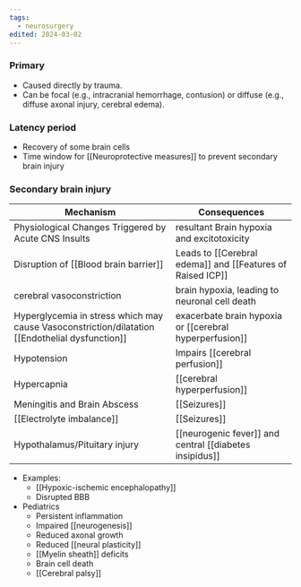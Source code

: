 ```yaml
---
tags:
  - neurosurgery
edited: 2024-03-02
---
```

### Primary 
- Caused directly by trauma. 
- Can be focal (e.g., intracranial hemorrhage, contusion) or diffuse (e.g., diffuse axonal injury, cerebral edema).

### Latency period
- Recovery of some brain cells
- Time window for [[Neuroprotective measures]] to prevent secondary brain injury

### Secondary brain injury

| Mechanism                                                                                          | Consequences                                                                                                                                                                                     |
| -------------------------------------------------------------------------------------------------- | ------------------------------------------------------------------------------------------------------------------------------------------------------------------------------------------------ |
| Physiological Changes Triggered by Acute CNS Insults                                               | resultant Brain hypoxia and excitotoxicity                                                                                                                                                       |
| Disruption of [[Blood brain barrier]]                                                              | Leads to [[Cerebral edema]] and [[Features of Raised ICP]]                                                                                                                                       |
| cerebral vasoconstriction                                                                          | brain hypoxia, leading to neuronal cell death                                                                                                                                                    |
| Hyperglycemia in stress which may cause Vasoconstriction/dilatation<br>[[Endothelial dysfunction]] | exacerbate brain hypoxia or [[cerebral hyperperfusion]]                                                                                                                                          |
| Hypotension                                                                                        | Impairs [[cerebral perfusion]]                                                                                                                                                                   |
| Hypercapnia                                                                                        | [[cerebral hyperperfusion]]                                                                                                                                                                      |
| Meningitis and Brain Abscess                                                                       | [[Seizures]]                                                                                                                                                                                     |
| [[Electrolyte imbalance]]                                                                          | [[Seizures]]                                                                                                                                                                                     |
| Hypothalamus/Pituitary injury                                                                      | [[neurogenic fever]] and central [[diabetes insipidus]]                                                                                                                                          |

- Examples:
	- [[Hypoxic-ischemic encephalopathy]]
	- Disrupted BBB 
- Pediatrics
	- Persistent inflammation
	- Impaired [[neurogenesis]]
	- Reduced axonal growth 
	- Reduced [[neural plasticity]]
	- [[Myelin sheath]] deficits
	- Brain cell death
	- [[Cerebral palsy]] 
